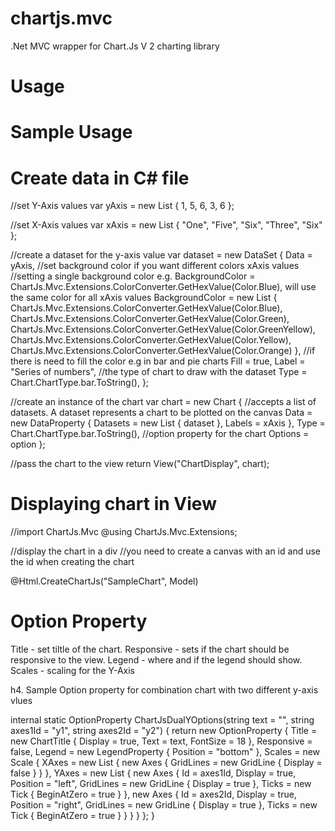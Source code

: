 # chartjs.mvc
.Net MVC wrapper for Chart.Js V 2 charting library

# Usage
# Sample Usage

# Create data in C# file

//set Y-Axis values
var yAxis = new List<double> { 1, 5, 6, 3, 6 };

//set X-Axis values
var xAxis = new List<string> { "One", "Five", "Six", "Three", "Six" };

//create a dataset for the y-axis value
var dataset = new DataSet
            {
                Data = yAxis,
				//set background color if you want different colors xAxis values
				//setting a single background color e.g. BackgroundColor = ChartJs.Mvc.Extensions.ColorConverter.GetHexValue(Color.Blue), will use the same color for all xAxis values
                BackgroundColor = new List<string> {
                    ChartJs.Mvc.Extensions.ColorConverter.GetHexValue(Color.Blue),
                    ChartJs.Mvc.Extensions.ColorConverter.GetHexValue(Color.Green),
                    ChartJs.Mvc.Extensions.ColorConverter.GetHexValue(Color.GreenYellow),
                    ChartJs.Mvc.Extensions.ColorConverter.GetHexValue(Color.Yellow),
                    ChartJs.Mvc.Extensions.ColorConverter.GetHexValue(Color.Orange)
                },
				//if there is need to fill the color e.g in bar and pie charts
                Fill = true,
                Label = "Series of numbers",
				//the type of chart to draw with the dataset
				Type = Chart.ChartType.bar.ToString(),
            };

//create an instance of the chart
var chart = new Chart
            {
				//accepts a list of datasets. A dataset represents a chart to be plotted on the canvas
                Data = new DataProperty
                {
                    Datasets = new List<DataSet> { dataset },
                    Labels = xAxis
                },
                Type = Chart.ChartType.bar.ToString(),
				//option property for the chart
                Options = option
            };

//pass the chart to the view
return View("ChartDisplay", chart);

# Displaying chart in View

//import ChartJs.Mvc
@using ChartJs.Mvc.Extensions;

//display the chart in a div
//you need to create a canvas with an id and use the id when creating the chart

<div class="row text-center">
    <div class="row panel panel-chart">
        <canvas class="text-center" id="SampleChart" height="500" width="500"></canvas>
        @Html.CreateChartJs("SampleChart", Model)
    </div>
</div>

# Option Property

Title - set tiltle of the chart.
Responsive - sets if the chart should be responsive to the view.
Legend - where and if the legend should show.
Scales - scaling for the Y-Axis

h4. Sample Option property for combination chart with two different y-axis vlues

internal static OptionProperty ChartJsDualYOptions(string text = "", string axes1Id = "y1", string axes2Id = "y2")
{
	return new OptionProperty
	{
		Title = new ChartTitle { Display = true, Text = text, FontSize = 18 },
		Responsive = false,
		Legend = new LegendProperty { Position = "bottom" },
		Scales = new Scale
		{
			XAxes = new List<Axes> { new Axes { GridLines = new GridLine { Display = false } } },
			YAxes = new List<Axes> {
				new Axes { Id = axes1Id, Display = true, Position = "left", GridLines = new GridLine { Display = true }, Ticks = new Tick { BeginAtZero = true } },
			new Axes { Id = axes2Id, Display = true, Position = "right", GridLines = new GridLine { Display = true }, Ticks = new Tick { BeginAtZero = true } }
			}
		}
	};
}
